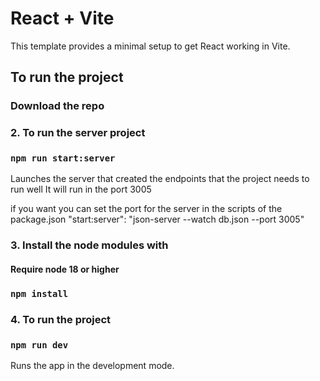 # React + Vite

This template provides a minimal setup to get React working in Vite.

## To run the project
### Download the repo

### 2. To run the server project
### `npm run start:server`

Launches the server that created the endpoints that the project needs to run well
It will run in the port 3005

if you want you can set the port for the server in the scripts of the package.json
"start:server": "json-server --watch db.json --port 3005"

### 3. Install the node modules with
#### Require node 18 or higher 
### `npm install`

### 4. To run the project
### `npm run dev`

Runs the app in the development mode.


